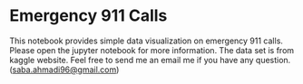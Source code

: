 # Emergency 911 Calls

 This notebook provides simple data visualization on emergency 911 calls. Please open the jupyter notebook for more information. The data set is from kaggle website. Feel free to send me an email me if you have any question.(saba.ahmadi96@gmail.com)

